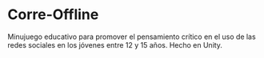 # Corre-Offline
Minujuego educativo para promover el pensamiento crítico en el uso de las redes sociales en los jóvenes entre 12 y 15 años.
Hecho en Unity.
